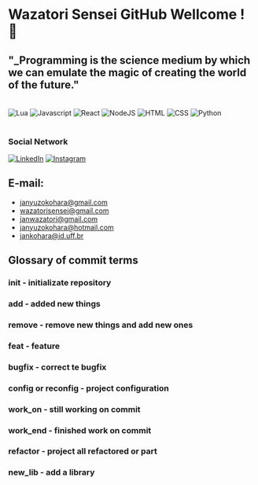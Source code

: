 # Wazatori Sensei GitHub Wellcome ! 👺

## "_Programming is the science medium by which we can emulate the magic of creating the world of the future."

<div style="display: inline_block"><br/>
    <img align="center" alt="Lua" src="https://img.shields.io/badge/Lua-2C2D72?style=for-the-badge&logo=lua&logoColor=white" />
    <img align="center" alt="Javascript" src="https://img.shields.io/badge/JavaScript-323330?style=for-the-badge&logo=javascript&logoColor=F7DF1E" />
    <img align="center" alt="React" src="https://img.shields.io/badge/React-20232A?style=for-the-badge&logo=react&logoColor=61DAFB" />
    <img align="center" alt="NodeJS" src="https://img.shields.io/badge/Node.js-43853D?style=for-the-badge&logo=node.js&logoColor=white" />
    <img align="center" alt="HTML" src="https://img.shields.io/badge/HTML5-E34F26?style=for-the-badge&logo=html5&logoColor=white" />
    <img align="center" alt="CSS" src="https://img.shields.io/badge/CSS3-1572B6?style=for-the-badge&logo=css3&logoColor=white" />
    <img align="center" alt="Python" src="https://img.shields.io/badge/Python-3776AB?style=for-the-badge&logo=python&logoColor=white" />
    <!img align="center" alt="name" src="url" />
</div><br/>

### Social Network

[![LinkedIn](https://img.shields.io/badge/LinkedIn-0077B5?style=for-the-badge&logo=linkedin&logoColor=white)](https://www.linkedin.com/in/jan-yuzo-kohara-b93b711a4/)
[![Instagram](https://img.shields.io/badge/Instagram-E4405F?style=for-the-badge&logo=instagram&logoColor=white)](https://www.instagram.com/jan_wazatori/)

## E-mail: 
- janyuzokohara@gmail.com 
- wazatorisensei@gmail.com 
- janwazatori@gmail.com 
- janyuzokohara@hotmail.com
- jankohara@id.uff.br


## Glossary of commit terms

### init - initializate repository
### add - added new things
### remove - remove new things and add new ones
### feat - feature
### bugfix - correct te bugfix
### config or reconfig - project configuration
### work_on - still working on commit
### work_end - finished work on commit
### refactor - project all refactored or part
### new_lib - add a library